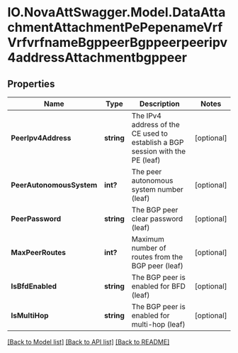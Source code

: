 # IO.NovaAttSwagger.Model.DataAttachmentAttachmentPePepenameVrfVrfvrfnameBgppeerBgppeerpeeripv4addressAttachmentbgppeer
## Properties

Name | Type | Description | Notes
------------ | ------------- | ------------- | -------------
**PeerIpv4Address** | **string** | The IPv4 address of the CE used to establish a BGP session with            the PE (leaf) | [optional] 
**PeerAutonomousSystem** | **int?** | The peer autonomous system number (leaf) | [optional] 
**PeerPassword** | **string** | The BGP peer clear password (leaf) | [optional] 
**MaxPeerRoutes** | **int?** | Maximum number of routes from the BGP peer (leaf) | [optional] 
**IsBfdEnabled** | **string** | The BGP peer is enabled for BFD (leaf) | [optional] 
**IsMultiHop** | **string** | The BGP peer is enabled for multi-hop (leaf) | [optional] 

[[Back to Model list]](../README.md#documentation-for-models) [[Back to API list]](../README.md#documentation-for-api-endpoints) [[Back to README]](../README.md)


